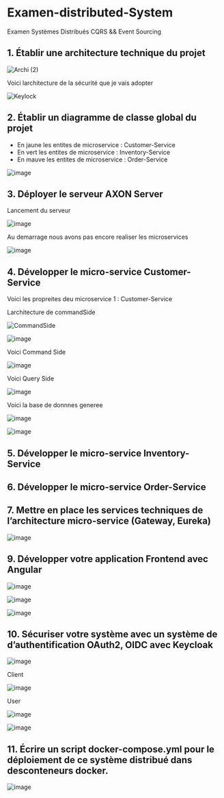 # Examen-distributed-System
Examen Systèmes Distribués CQRS &amp;&amp; Event Sourcing


## 1. Établir une architecture technique du projet

![Archi (2)](https://user-images.githubusercontent.com/82539023/209521271-fc65714a-bef8-4408-a877-b2509056fa2a.png)

Voici larchitecture de la sécurité que je vais adopter 

![Keylock](https://user-images.githubusercontent.com/82539023/209521786-b60b0f6b-f9f2-48bc-aac8-b2aa3fb30da8.png)

## 2. Établir un diagramme de classe global du projet
  - En jaune les entites de microservice : Customer-Service
  - En vert les entites de microservice : Inventory-Service 
  - En mauve les entites de microservice : Order-Service

![image](https://user-images.githubusercontent.com/82539023/209524185-b6236f30-0178-44db-adcb-eae82899c57d.png)


## 3. Déployer le serveur AXON Server
Lancement du serveur 

![image](https://user-images.githubusercontent.com/82539023/209525393-d14a9b93-3878-45ac-a2b0-06df682ecd49.png)

Au demarrage nous avons pas encore realiser les microservices 

![image](https://user-images.githubusercontent.com/82539023/209525477-0661ebc1-42e4-4f8e-9bf4-cb058247a397.png)


## 4. Développer le micro-service Customer-Service

Voici les propreites deu microservice 1 :  Customer-Service

Larchitecture de commandSide

![CommandSide](https://user-images.githubusercontent.com/82539023/209531944-db7b02ab-fb7c-4fd5-8833-bb49096a3c6d.png)

![image](https://user-images.githubusercontent.com/82539023/209531499-39f380db-8024-43f9-8fa8-6d31f7170e2c.png)

Voici Command Side 

![image](https://user-images.githubusercontent.com/82539023/209531572-5873cb82-3d06-4ed3-bd6b-9594941819ac.png)

Voici Query Side 

![image](https://user-images.githubusercontent.com/82539023/209531623-589f84d9-c9ad-4a38-b2e9-d1d351c00e95.png)

Voici la base de donnnes generee 

![image](https://user-images.githubusercontent.com/82539023/209532513-65c3f7f0-6c73-41ed-9b2b-b7335419a883.png)

![image](https://user-images.githubusercontent.com/82539023/209536368-cfd94b5c-9603-4f37-8b97-d8e6774a2359.png)



## 5. Développer le micro-service Inventory-Service

## 6. Développer le micro-service Order-Service

## 7. Mettre en place les services techniques de l’architecture micro-service (Gateway, Eureka)
![image](https://user-images.githubusercontent.com/82539023/209539131-e4b212a5-b5f4-4045-9e25-2f6bb2287771.png)



## 9. Développer votre application Frontend avec Angular 

![image](https://user-images.githubusercontent.com/82539023/209541196-647b32e7-97f0-4205-91f7-182d6cea8942.png)

![image](https://user-images.githubusercontent.com/82539023/209541229-bed259b5-cfd5-4c39-9f79-d260ddac0580.png)

![image](https://user-images.githubusercontent.com/82539023/209541258-9522207e-f3e4-4e85-b496-035d4f839e5e.png)



## 10. Sécuriser votre système avec un système de d’authentification OAuth2, OIDC avec Keycloak

![image](https://user-images.githubusercontent.com/82539023/209534193-1fb35c2b-ae90-4247-a22e-a1be63518090.png)

Client 

![image](https://user-images.githubusercontent.com/82539023/209534288-003494b3-794f-45e6-97b2-7db37cd3f3c8.png)

User 

![image](https://user-images.githubusercontent.com/82539023/209534364-17e34e04-113d-4800-9ed0-1283ebb90da6.png)

![image](https://user-images.githubusercontent.com/82539023/209534442-d364cc54-bc73-46cb-9c52-020ab6297675.png)




## 11. Écrire un script docker-compose.yml pour le déploiement de ce système distribué dans desconteneurs docker.

![image](https://user-images.githubusercontent.com/82539023/209541286-0517a10d-627d-4001-8cf6-c37f19e47474.png)



